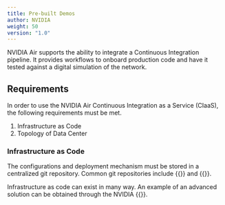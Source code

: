 ```yaml
---
title: Pre-built Demos
author: NVIDIA
weight: 50
version: "1.0"
---
```


NVIDIA Air supports the ability to integrate a Continuous Integration pipeline. It provides workflows to onboard production code and have it tested against a digital simulation of the network.


## Requirements

In order to use the NVIDIA Air Continuous Integration as a Service (CIaaS), the following requirements must be met.

1. Infrastructure as Code
2. Topology of Data Center

### Infrastructure as Code

The configurations and deployment mechanism must be stored in a centralized git repository. Common git repositories include {{<exlink url="https://github.com" text="Github">}} and {{<exlink url="https://gitlab.com" text="Gitlab">}}.

Infrastructure as code can exist in many way. An example of an advanced solution can be obtained through the NVIDIA {{<exlink url="https://gitlab.com/cumulus-consulting/goldenturtle/cumulus_ansible_modules/" text="Production Ready Automation">}}.